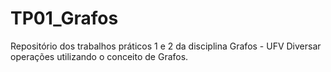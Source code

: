 # TP01_Grafos
Repositório dos trabalhos práticos 1 e 2 da disciplina Grafos - UFV
Diversar operações utilizando o conceito de Grafos.
